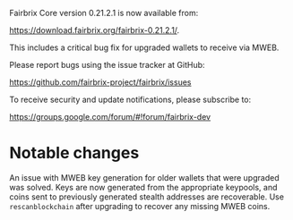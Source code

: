 Fairbrix Core version 0.21.2.1 is now available from:

 <https://download.fairbrix.org/fairbrix-0.21.2.1/>.

This includes a critical bug fix for upgraded wallets to receive via MWEB.

Please report bugs using the issue tracker at GitHub:

  <https://github.com/fairbrix-project/fairbrix/issues>

To receive security and update notifications, please subscribe to:

  <https://groups.google.com/forum/#!forum/fairbrix-dev>

Notable changes
===============

An issue with MWEB key generation for older wallets that were upgraded was solved.
Keys are now generated from the appropriate keypools, and coins sent to previously generated stealth addresses are recoverable.
Use `rescanblockchain` after upgrading to recover any missing MWEB coins.

